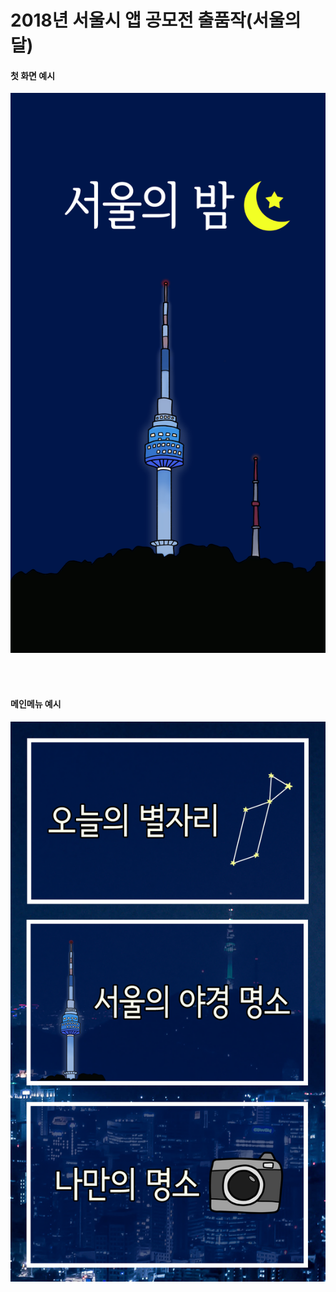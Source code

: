 # 2018년 서울시 앱 공모전 출품작(서울의 달)

#### 첫 화면 예시
![title00](https://raw.githubusercontent.com/ros008/Seoul-Bammm/master/title00.png)

<br>
<br>

#### 메인메뉴 예시
![mainMenuEx](https://raw.githubusercontent.com/ros008/Seoul-Bammm/master/mainMenuEx.png)
